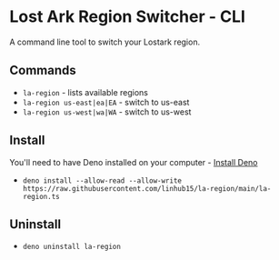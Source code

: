 # Lost Ark Region Switcher - CLI

A command line tool to switch your Lostark region.

## Commands

- `la-region` - lists available regions
- `la-region us-east|ea|EA` - switch to us-east
- `la-region us-west|wa|WA` - switch to us-west

## Install

You'll need to have Deno installed on your computer -
[Install Deno](https://deno.land/#installation)

- `deno install --allow-read --allow-write https://raw.githubusercontent.com/linhub15/la-region/main/la-region.ts`

## Uninstall

- `deno uninstall la-region`
